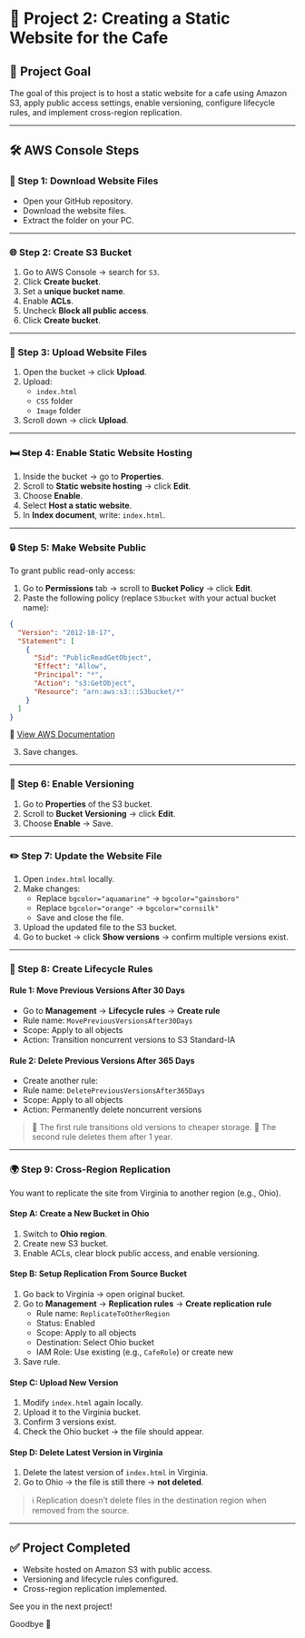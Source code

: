 # 🚀 Project 2: Creating a Static Website for the Cafe

## 🌟 Project Goal

The goal of this project is to host a static website for a cafe using Amazon S3, apply public access settings, enable versioning, configure lifecycle rules, and implement cross-region replication.

---

## 🛠️ AWS Console Steps

### 📁 Step 1: Download Website Files

- Open your GitHub repository.
- Download the website files.
- Extract the folder on your PC.

---

### 🌐 Step 2: Create S3 Bucket

1. Go to AWS Console → search for `S3`.
2. Click **Create bucket**.
3. Set a **unique bucket name**.
4. Enable **ACLs**.
5. Uncheck **Block all public access**.
6. Click **Create bucket**.

---

### 📂 Step 3: Upload Website Files

1. Open the bucket → click **Upload**.
2. Upload:
   - `index.html`
   - `CSS` folder
   - `Image` folder
3. Scroll down → click **Upload**.

---

### 🛏️ Step 4: Enable Static Website Hosting

1. Inside the bucket → go to **Properties**.
2. Scroll to **Static website hosting** → click **Edit**.
3. Choose **Enable**.
4. Select **Host a static website**.
5. In **Index document**, write: `index.html`.

---

### 🔒 Step 5: Make Website Public

To grant public read-only access:

1. Go to **Permissions** tab → scroll to **Bucket Policy** → click **Edit**.
2. Paste the following policy (replace `S3bucket` with your actual bucket name):

```json
{
  "Version": "2012-10-17",
  "Statement": [
    {
      "Sid": "PublicReadGetObject",
      "Effect": "Allow",
      "Principal": "*",
      "Action": "s3:GetObject",
      "Resource": "arn:aws:s3:::S3bucket/*"
    }
  ]
}
```

🔗 [View AWS Documentation](https://docs.aws.amazon.com/AmazonS3/latest/userguide/HostingWebsiteOnS3Setup.html#step4-add-bucket-policy-make-content-public)

3. Save changes.

---

### 🔄 Step 6: Enable Versioning

1. Go to **Properties** of the S3 bucket.
2. Scroll to **Bucket Versioning** → click **Edit**.
3. Choose **Enable** → Save.

---

### ✏️ Step 7: Update the Website File

1. Open `index.html` locally.
2. Make changes:
   - Replace `bgcolor="aquamarine"` → `bgcolor="gainsboro"`
   - Replace `bgcolor="orange"` → `bgcolor="cornsilk"`
   - Save and close the file.
3. Upload the updated file to the S3 bucket.
4. Go to bucket → click **Show versions** → confirm multiple versions exist.

---

### 📃 Step 8: Create Lifecycle Rules

#### Rule 1: Move Previous Versions After 30 Days

- Go to **Management** → **Lifecycle rules** → **Create rule**
- Rule name: `MovePreviousVersionsAfter30Days`
- Scope: Apply to all objects
- Action: Transition noncurrent versions to S3 Standard-IA

#### Rule 2: Delete Previous Versions After 365 Days

- Create another rule:
- Rule name: `DeletePreviousVersionsAfter365Days`
- Scope: Apply to all objects
- Action: Permanently delete noncurrent versions

> 🔹 The first rule transitions old versions to cheaper storage. 🔹 The second rule deletes them after 1 year.

---

### 🌍 Step 9: Cross-Region Replication

You want to replicate the site from Virginia to another region (e.g., Ohio).

#### Step A: Create a New Bucket in Ohio

1. Switch to **Ohio region**.
2. Create new S3 bucket.
3. Enable ACLs, clear block public access, and enable versioning.

#### Step B: Setup Replication From Source Bucket

1. Go back to Virginia → open original bucket.
2. Go to **Management** → **Replication rules** → **Create replication rule**
   - Rule name: `ReplicateToOtherRegion`
   - Status: Enabled
   - Scope: Apply to all objects
   - Destination: Select Ohio bucket
   - IAM Role: Use existing (e.g., `CafeRole`) or create new
3. Save rule.

#### Step C: Upload New Version

1. Modify `index.html` again locally.
2. Upload it to the Virginia bucket.
3. Confirm 3 versions exist.
4. Check the Ohio bucket → the file should appear.

#### Step D: Delete Latest Version in Virginia

1. Delete the latest version of `index.html` in Virginia.
2. Go to Ohio → the file is still there → **not deleted**.

> ℹ️ Replication doesn’t delete files in the destination region when removed from the source.

---

## ✅ Project Completed

- Website hosted on Amazon S3 with public access.
- Versioning and lifecycle rules configured.
- Cross-region replication implemented.

See you in the next project!

Goodbye 👋

